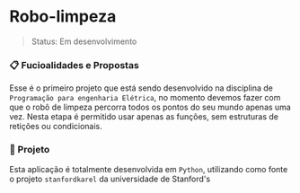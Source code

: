 # Robo-limpeza

> Status: Em desenvolvimento


### 📋 Fucioalidades e Propostas

Esse é o primeiro projeto que está sendo desenvolvido na disciplina de `Programação para engenharia Elétrica`, no momento devemos fazer com que o robô de limpeza
percorra todos os pontos do seu mundo apenas uma vez. Nesta etapa é permitido usar apenas as funções, sem estruturas de retições ou condicionais.

### 🔧 Projeto

Esta aplicação é totalmente desenvolvida em `Python`, utilizando como fonte o projeto `stanfordkarel` da universidade de Stanford's

